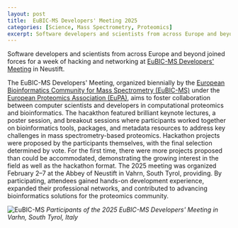 ```yaml
---
layout: post
title:  EuBIC-MS Developers' Meeting 2025
categories: [Science, Mass Spectrometry, Proteomics]
excerpt: Software developers and scientists from across Europe and beyond joined forces for a week of hacking and networking at EuBIC-MS Developers' Meeting in Neustift.
---
```


Software developers and scientists from across Europe and beyond joined forces for a week of hacking and networking at [EuBIC-MS Developers' Meeting](https://eubic-ms.org/events/2025-developers-meeting/) in Neustift.

The EuBIC-MS Developers' Meeting, organized biennially by the [European Bioinformatics Community for Mass Spectrometry (EuBIC-MS)](https://eubic-ms.org) under the [European Proteomics Association (EuPA)](https://eupa.org/), aims to foster collaboration between computer scientists and developers in computational proteomics and bioinformatics.
The hacakthon featured brilliant keynote lectures, a poster session, and breakout sessions where participants worked together on bioinformatics tools, packages, and metadata resources to address key challenges in mass spectrometry-based proteomics. Hackathon projects were proposed by the participants themselves, with the final selection determined by vote.
For the first time, there were more projects proposed than could be accommodated, demonstrating the growing interest in the field as well as the hackathon format.
The 2025 meeting was organized February 2–7 at the Abbey of Neustift in Vahrn, South Tyrol, providing. By participating, attendees gained hands-on development experience, expanded their professional networks, and contributed to advancing bioinformatics solutions for the proteomics community.

![EuBIC-MS]({{magnuspalmblad.github.io}}/assets/EuBIC-MS.jpg)
*Participants of the 2025 EuBIC-MS Developers' Meeting in Varhn, South Tyrol, Italy*

&nbsp;
&nbsp;
&nbsp;
